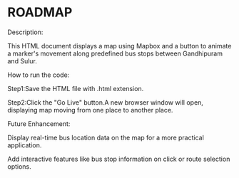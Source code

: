 # ROADMAP

Description:

This HTML document displays a map using Mapbox and a button to animate a marker's movement along predefined bus stops between Gandhipuram and Sulur.

How to run the code:

Step1:Save the HTML file with .html extension.

Step2:Click the "Go Live" button.A new browser window will open, displaying map moving from one place to another place.

Future Enhancement:

Display real-time bus location data on the map for a more practical application.

Add interactive features like bus stop information on click or route selection options.
